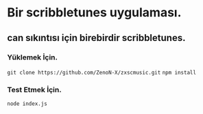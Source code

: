 # Bir scribbletunes uygulaması.
## can sıkıntısı için birebirdir scribbletunes.

### Yüklemek İçin.
`git clone https://github.com/ZenoN-X/zxscmusic.git`
`npm install`

### Test Etmek İçin.
`node index.js`

